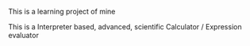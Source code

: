 This is a learning project of mine

This is a Interpreter based, advanced, scientific Calculator / Expression evaluator